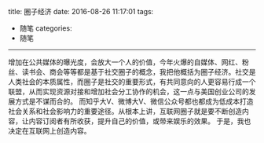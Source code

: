 title: 圈子经济
date: 2016-08-26 11:17:01
tags:
- 随笔
categories:
- 随笔
---

增加在公共媒体的曝光度，会放大一个人的价值，今年火爆的自媒体、网红、粉丝、读书会、商会等等都是基于社交圈子的概念，我把他概括为圈子经济。社交是人类社会的本质属性，而圈子是社交的重要形式，有共同意向的人更容易行成一个联盟，从而实现资源对接和增加社会分工协作的机会，这一点与美国创业公司的发展方式是不谋而合的。
而知乎大V、微博大V、微信公众号都也都成为低成本打造社会关系和社会影响力的重要途径。从根本上讲，互联网圈子就是要不断创造内容，让内容订阅者有所收获，提升自己的价值，或带来娱乐的效果。
于是，我也决定在互联网上创造内容。